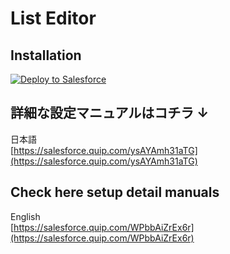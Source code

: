 # List Editor

## Installation

<a href="https://githubsfdeploy.herokuapp.com?owner=Takayoshi-Ito-Fabeee&repo=ListEditor&ref=v2.02">
  <img alt="Deploy to Salesforce"
       src="https://raw.githubusercontent.com/afawcett/githubsfdeploy/master/deploy.png">
</a>

## 詳細な設定マニュアルはコチラ ↓
日本語  
[https://salesforce.quip.com/ysAYAmh31aTG](https://salesforce.quip.com/ysAYAmh31aTG)  
  
## Check here setup detail manuals
English  
[https://salesforce.quip.com/WPbbAiZrEx6r](https://salesforce.quip.com/WPbbAiZrEx6r)
